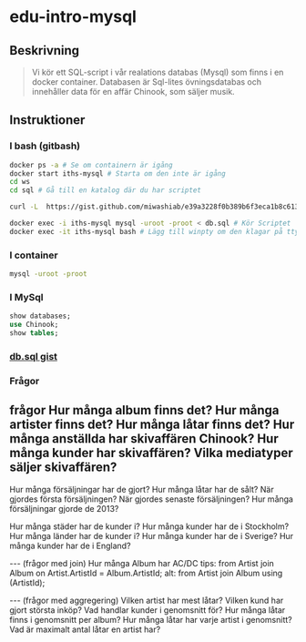 # edu-intro-mysql

## Beskrivning

> Vi kör ett SQL-script i vår realations databas (Mysql) som finns i en docker container.
> Databasen är Sql-lites övningsdatabas och innehåller data för en affär Chinook, som säljer musik.

## Instruktioner

### I bash (gitbash)

```bash
docker ps -a # Se om containern är igång
docker start iths-mysql # Starta om den inte är igång
cd ws
cd sql # Gå till en katalog där du har scriptet

curl -L  https://gist.github.com/miwashiab/e39a3228f0b389b6f3eca1b8c613bb2e/raw/db.sql -o db.sql

docker exec -i iths-mysql mysql -uroot -proot < db.sql # Kör Scriptet
docker exec -it iths-mysql bash # Lägg till winpty om den klagar på tty
```

### I container

```bash
mysql -uroot -proot
```

### I MySql

```sql
show databases;
use Chinook;
show tables;
```

### [db.sql gist](https://gist.github.com/miwashiab/e39a3228f0b389b6f3eca1b8c613bb2e/raw/db.sql)


### Frågor

frågor
Hur många album finns det?
Hur många artister finns det?
Hur många låtar finns det?
Hur många anställda har skivaffären Chinook?
Hur många kunder har skivaffären?
Vilka mediatyper säljer skivaffären?
---
Hur många försäljningar har de gjort?
Hur  många låtar har de sålt?
När  gjordes första försäljningen?
När  gjordes senaste försäljningen?
Hur många försäljningar gjorde de 2013?

Hur många städer har de kunder i?
Hur många kunder har de i Stockholm?
Hur många länder har de kunder i?
Hur många kunder har de i Sverige?
Hur  många kunder har de i England?

--- (frågor med join)
Hur många Album har AC/DC
tips: from Artist join Album on Artist.ArtistId = Album.ArtistId;
alt: from Artist join Album using (ArtistId);

--- (frågor med aggregering)
Vilken artist har mest låtar?
Vilken kund har gjort största inköp?
Vad handlar kunder i genomsnitt för?
Hur många låtar finns i genomsnitt per album?
Hur många låtar har varje artist i genomsnitt?
Vad är maximalt antal låtar en artist har?
